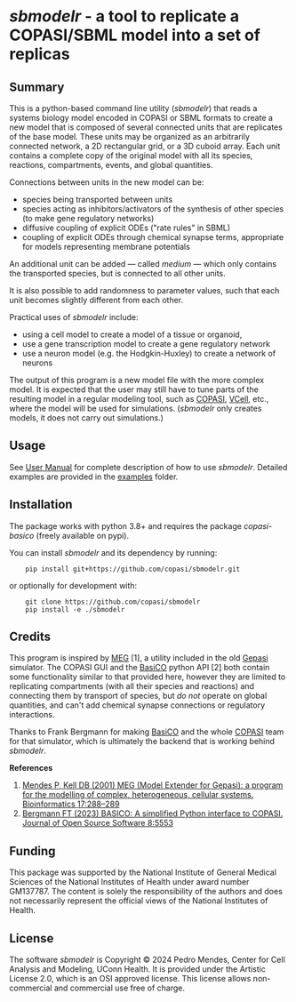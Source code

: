 # *sbmodelr* - a tool to replicate a COPASI/SBML model into a set of replicas

## Summary
This is a python-based command line utility (*sbmodelr*) that reads a systems biology model encoded in COPASI or SBML formats to create a new model that is composed of several connected units that are replicates of the base model. These units may be organized as an arbitrarily connected network, a 2D rectangular grid, or a 3D cuboid array. Each unit contains a complete copy of the original model with all its species, reactions, compartments, events, and global quantities.

Connections between units in the new model can be:
 - species being transported between units
 - species acting as inhibitors/activators of the synthesis of other species (to make gene regulatory networks)
 - diffusive coupling of explicit ODEs ("rate rules" in SBML)
 - coupling of explicit ODEs through chemical synapse terms, appropriate for models representing membrane potentials

An additional unit can be added — called *medium* — which only contains the transported species, but is connected to all other units.

It is also possible to add randomness to parameter values, such that each unit becomes slightly different from each other.

Practical uses of *sbmodelr* include:
 - using a cell model to create a model of a tissue or organoid, 
 - use a gene transcription model to create a gene regulatory network
 - use a neuron model (e.g. the Hodgkin-Huxley) to create a network of neurons

The output of this program is a new model file with the more complex model. It is expected that the user may still have to tune parts of the resulting model in a regular modeling tool, such as [COPASI](https://copasi.org), [VCell](https://vcell.org), etc., where the model will be used for simulations. (*sbmodelr* only creates models, it does not carry out simulations.)

## Usage

See [User Manual](UserManual.md) for complete description of how to use *sbmodelr*. Detailed examples are provided in the [examples](https://github.com/copasi/sbmodelr/tree/main/examples) folder.

## Installation

The package works with python 3.8+ and requires the package *copasi-basico* (freely available on pypi).

You can install *sbmodelr* and its dependency by running:

        pip install git+https://github.com/copasi/sbmodelr.git

or optionally for development with:

        git clone https://github.com/copasi/sbmodelr
        pip install -e ./sbmodelr

<!--
You can install the package directly from pypi:

    pip install sbmodelr

-->

## Credits

This program is inspired by [MEG](http://www.gepasi.org/meg.html) [1], a utility included in the old [Gepasi](http://www.gepasi.org) simulator. The COPASI GUI and the [BasiCO](https://github.com/copasi/basico) python API [2] both contain some functionality similar to that provided here, however they are limited to replicating compartments (with all their species and reactions) and connecting them by transport of species, but *do not* operate on global quantities, and can't add chemical synapse connections or regulatory interactions.

Thanks to Frank Bergmann for making [BasiCO](https://github.com/copasi/basico) and the whole [COPASI](https://copasi.org) team for that simulator, which is ultimately the backend that is working behind *sbmodelr*.

**References**
 1. [Mendes P, Kell DB (2001) MEG (Model Extender for Gepasi): a program for the modelling of complex, heterogeneous, cellular systems. Bioinformatics 17:288–289](https://doi.org/10.1093/bioinformatics/17.3.288)
 2. [Bergmann FT (2023) BASICO: A simplified Python interface to COPASI. Journal of Open Source Software 8:5553](https://doi.org/10.21105/joss.05553)

## Funding

This package was supported by the National Institute of General Medical Sciences of the National Institutes of Health under award number GM137787. The content is solely the responsibility of the authors and does not necessarily represent the official views of the National Institutes of Health.

## License

The software *sbmodelr* is Copyright © 2024 Pedro Mendes, Center for Cell Analysis and Modeling, UConn Health. It is provided under the Artistic License 2.0, which is an OSI approved license. This license allows non-commercial and commercial use free of charge.
